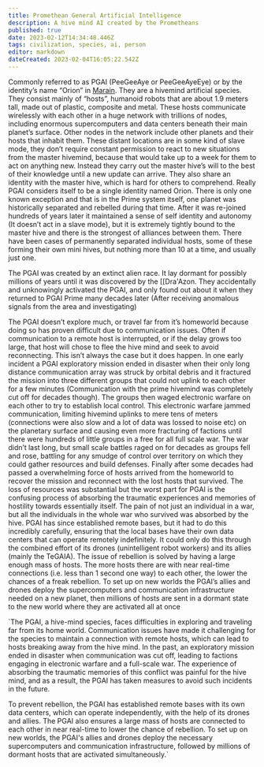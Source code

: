```yaml
---
title: Promethean General Artificial Intelligence
description: A hive mind AI created by the Prometheans
published: true
date: 2023-02-12T14:34:48.446Z
tags: civilization, species, ai, person
editor: markdown
dateCreated: 2023-02-04T16:05:22.542Z
---
```


Commonly referred to as PGAI (PeeGeeAye or PeeGeeAyeEye) or by the identity’s name “Orion” in [Marain](/Marain). They are a hivemind artificial species. They consist mainly of “hosts”, humanoid robots that are about 1.9 meters tall, made out of plastic, composite and metal. These hosts communicate wirelessly with each other in a huge network with trillions of nodes, including enormous supercomputers and data centers beneath their main planet’s surface. Other nodes in the network include other planets and their hosts that inhabit them. These distant locations are in some kind of slave mode, they don’t require constant permission to react to new situations from the master hivemind, because that would take up to a week for them to act on anything new. Instead they carry out the master hive’s will to the best of their knowledge until a new update can arrive. They also share an identity with the master hive, which is hard for others to comprehend. Really PGAI considers itself to be a single identity named Orion. There is only one known exception and that is in the Prime system itself, one planet was historically separated and rebelled during that time. After it was re-joined hundreds of years later it maintained a sense of self identity and autonomy (It doesn’t act in a slave mode), but it is extremely tightly bound to the master hive and there is the strongest of alliances between them. There have been cases of permanently separated individual hosts, some of these forming their own mini hives, but nothing more than 10 at a time, and usually just one.

  
The PGAI was created by an extinct alien race. It lay dormant for possibly millions of years until it was discovered by the [[Dra'Azon. They accidentally and unknowingly activated the PGAI, and only found out about it when they returned to PGAI Prime many decades later (After receiving anomalous signals from the area and investigating)  
  
The PGAI doesn’t explore much, or travel far from it’s homeworld because doing so has proven difficult due to communication issues. Often if communication to a remote host is interrupted, or if the delay grows too large, that host will chose to flee the hive mind and seek to avoid reconnecting. This isn’t always the case but it does happen. In one early incident a PGAI exploratory mission ended in disaster when their only long distance communication array was struck by orbital debris and it fractured the mission into three different groups that could not uplink to each other for a few minutes (Communication with the prime hivemind was completely cut off for decades though). The groups then waged electronic warfare on each other to try to establish local control. This electronic warfare jammed communication, limiting hivemind uplinks to mere tens of meters (connections were also slow and a lot of data was lossed to noise etc) on the planetary surface and causing even more fracturing of factions until there were hundreds of little groups in a free for all full scale war. The war didn’t last long, but small scale battles raged on for decades as groups fell and rose, battling for any smudge of control over territory on which they could gather resources and build defenses. Finally after some decades had passed a overwhelming force of hosts arrived from the homeworld to recover the mission and reconnect with the lost hosts that survived. The loss of resources was substantial but the worst part for PGAI is the confusing process of absorbing the traumatic experiences and memories of hostility towards essentially itself. The pain of not just an individual in a war, but all the individuals in the whole war who survived was absorbed by the hive. PGAI has since established remote bases, but it had to do this incredibly carefully, ensuring that the local bases have their own data centers that can operate remotely indefinitely. It could only do this through the combined effort of its drones (unintelligent robot workers) and its allies (mainly the TeGAIA). The issue of rebellion is solved by having a large enough mass of hosts. The more hosts there are with near real-time connections (i.e. less than 1 second one way) to each other, the lower the chances of a freak rebellion. To set up on new worlds the PGAI’s allies and drones deploy the supercomputers and communication infrastructure needed on a new planet, then millions of hosts are sent in a dormant state to the new world where they are activated all at once


`The PGAI, a hive-mind species, faces difficulties in exploring and traveling far from its home world. Communication issues have made it challenging for the species to maintain a connection with remote hosts, which can lead to hosts breaking away from the hive mind. In the past, an exploratory mission ended in disaster when communication was cut off, leading to factions engaging in electronic warfare and a full-scale war. The experience of absorbing the traumatic memories of this conflict was painful for the hive mind, and as a result, the PGAI has taken measures to avoid such incidents in the future.

To prevent rebellion, the PGAI has established remote bases with its own data centers, which can operate independently, with the help of its drones and allies. The PGAI also ensures a large mass of hosts are connected to each other in near real-time to lower the chance of rebellion. To set up on new worlds, the PGAI's allies and drones deploy the necessary supercomputers and communication infrastructure, followed by millions of dormant hosts that are activated simultaneously.`